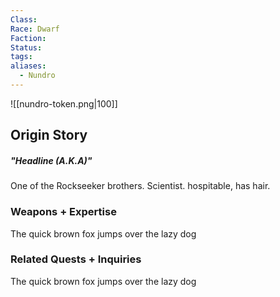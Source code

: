 ```yaml
---
Class: 
Race: Dwarf
Faction: 
Status: 
tags: 
aliases:
  - Nundro
---
```

![[nundro-token.png|100]]
## Origin Story

##### "Headline (A.K.A)"
One of the Rockseeker brothers. Scientist. hospitable, has hair. 

### Weapons + Expertise
The quick brown fox jumps over the lazy dog

### Related Quests + Inquiries
The quick brown fox jumps over the lazy dog